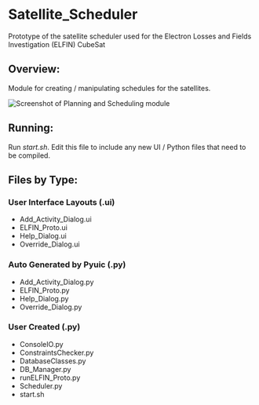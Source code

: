 # Satellite_Scheduler
Prototype of the satellite scheduler used for the Electron Losses and Fields Investigation (ELFIN) CubeSat

## **Overview:**

Module for creating / manipulating schedules for the satellites. 

![Screenshot of Planning and Scheduling module](http://b-schoen.github.io/images/Planning_Scheduling_Screenshot_1.png)

## **Running:**

Run _start.sh_. Edit this file to include any new UI / Python files that need to be compiled.

## **Files by Type:**

### **User Interface Layouts (.ui)**

* Add\_Activity\_Dialog.ui
* ELFIN_Proto.ui
* Help_Dialog.ui
* Override_Dialog.ui

### **Auto Generated by Pyuic (.py)**

* Add\_Activity\_Dialog.py
* ELFIN_Proto.py
* Help_Dialog.py
* Override_Dialog.py

### **User Created (.py)**

* ConsoleIO.py
* ConstraintsChecker.py
* DatabaseClasses.py
* DB_Manager.py
* runELFIN_Proto.py
* Scheduler.py
* start.sh
